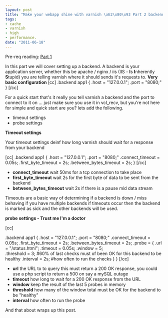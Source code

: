 ```yaml
--- 
layout: post
title: "Make your webapp shine with varnish \xE2\x80\x93 Part 2 backends"
tags: 
- cache
- varnish
- high
- performance.
date: "2011-06-18"
---
```

Pre-req reading: <a href="http://www.saiweb.co.uk/linux/make-your-webapp-shine-with-varnish-part-1">Part 1</a>

In this part we will cover setting up a backend. A backend is your application server, whether this be apache / nginx / iis (IIS - <strong>I</strong>s <strong>I</strong>nherently <strong>S</strong>tupid) you are telling varnish where it should sends it's requests to.
<strong>
Very basic configuration</strong>
[cc]
.backend app1 {
    .host = "127.0.0.1";
    .port = "8080;"
}
[/cc]

For a quick start that's it really you tell varnish a backend and the port to connect to it on ... just make sure you use it in vcl_recv, but you're not here for simple and quick start are you? lets add the following.

<ul>
	<li>timeout settings</li>
	<li>probe settings</li>
</ul>


<strong>Timeout settings</strong>

Your timeout settings deinf how long varnish should wait for a response from your backend 

[cc]
.backend app1 {
    .host = "127.0.0.1";
    .port = "8080;"
    .connect_timeout = 0.05s;
    .first_byte_timeout = 2s;
    .between_bytes_timeout = 2s;
}
[/cc]

<ul>
	<li><strong>connect_timeout</strong> wait 50ms for a tcp connection to take place</li>
	<li><strong>first_byte_timeout</strong> wait 2s for the first byte of data to be sent from the backend</li>
	<li><strong>between_bytes_timeout</strong> wait 2s if there is a pause mid data stream</li>
</ul>

Timeouts are a basic way of determining if a backend is down / miss behaving if you have multiple backends if timeouts occur then the backend is marked as sick and the other backends will be used.

<strong>probe settings - Trust me I'm a doctor</strong>

[cc]

.backend app1 {
    .host = "127.0.0.1";
    .port = "8080;"
    .connect_timeout = 0.05s;
    .first_byte_timeout = 2s;
    .between_bytes_timeout = 2s;
    .probe = {
	.url = "/status.html";
	.timeout = 0.05s;
	.window = 5;	
	.threshold = 3;	#60% of last checks must of been OK for this backend to be healthy
	.interval = 2s;	#how often to run the checks
    }
}
[/cc]

<ul>
	<li><strong>url</strong> the URL to to query this must return a 200 OK response, you could use a php script to return a 500 on say a mySQL outage</li>
	<li><strong>timeout</strong> how long to wait for a 200 OK response from the URL</li>
	<li><strong>window</strong> keep the result of the last 5 probes in memory</li>
	<li><strong>threshold</strong> how many of the window total must be OK for the backend to be "healthy"</li>
	<li><strong>interval</strong> how often to run the probe</li>
</ul>

And that about wraps up this post.

